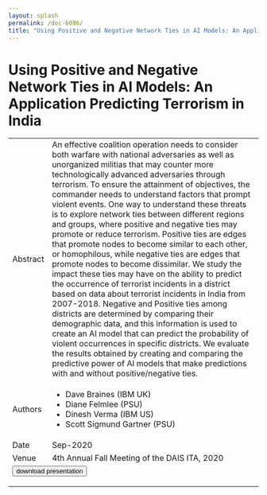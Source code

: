 ```yaml
---
layout: splash
permalink: /doc-6086/
title: "Using Positive and Negative Network Ties in AI Models: An Application Predicting Terrorism in India"
---
```


# Using Positive and Negative Network Ties in AI Models: An Application Predicting Terrorism in India

<table>
    <tbody>
    <tr>
        <td>Abstract</td>
        <td>An effective coalition operation needs to consider both warfare with national adversaries as well as unorganized militias that may counter more technologically advanced adversaries through terrorism. To ensure the attainment of objectives, the commander needs to understand factors that prompt violent events. One way to understand these threats is to explore network ties between different regions and groups, where positive and negative ties may promote or reduce terrorism. Positive ties are edges that promote nodes to become similar to each other, or homophilous, while negative ties are edges that promote nodes to become dissimilar. We study the impact these ties may have on the ability to predict the occurrence of terrorist incidents in a district based on data about terrorist incidents in India from 2007-2018. Negative and Positive ties among districts are determined by comparing their demographic data, and this information is used to create an AI model that can predict the probability of violent occurrences in specific districts. We evaluate the results obtained by creating and comparing the predictive power of AI models that make predictions with and without positive/negative ties.</td>
    </tr>
    <tr>
        <td>Authors</td>
        <td>
            <ul>
                <li>Dave Braines (IBM UK)</li>
                <li>Diane Felmlee (PSU)</li>
                <li>Dinesh Verma (IBM US)</li>
                <li>Scott Sigmund Gartner (PSU)</li>
            </ul>
        </td>
    </tr>
    <tr>
        <td>Date</td>
        <td>Sep-2020</td>
    </tr>
    <tr>
        <td>Venue</td>
        <td>4th Annual Fall Meeting of the DAIS ITA, 2020</td>
    </tr>
        <tr>
            <td colspan="2">
                <form method="get" action="https://dais-ita.org/sites/default/files/5394_slides.pdf">
                    <button type="submit">download presentation</button>
                </form>
            </td>
        </tr>
    </tbody>
</table>
